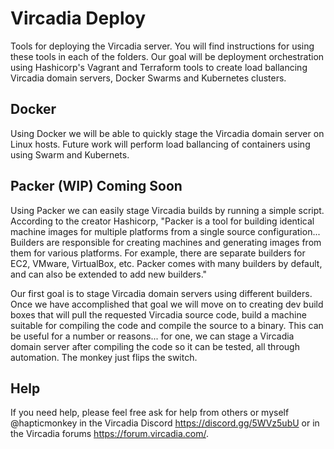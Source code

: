 # Vircadia Deploy

Tools for deploying the Vircadia server. You will find instructions for using these tools in each of the folders. Our goal will be deployment orchestration using Hashicorp's Vagrant and Terraform tools to create load ballancing Vircadia domain servers, Docker Swarms and Kubernetes clusters.

## Docker
Using Docker we will be able to quickly stage the Vircadia domain server on Linux hosts.  Future work will perform load ballancing of containers using using Swarm and Kubernets.

## Packer (WIP) Coming Soon
Using Packer we can easily stage Vircadia builds by running a simple script. According to the creator Hashicorp, "Packer is a tool for building identical machine images for multiple platforms from a single source configuration... Builders are responsible for creating machines and generating images from them for various platforms. For example, there are separate builders for EC2, VMware, VirtualBox, etc. Packer comes with many builders by default, and can also be extended to add new builders." 

Our first goal is to stage Vircadia domain servers using different builders. Once we have accomplished that goal we will move on to creating dev build boxes that will pull the requested Vircadia source code, build a machine suitable for compiling the code and compile the source to a binary. This can be useful for a number or reasons... for one, we can stage a Vircadia domain server after compiling the code so it can be tested, all through automation. The monkey just flips the switch.

## Help
If you need help, please feel free ask for help from others or myself @hapticmonkey in the Vircadia Discord https://discord.gg/5WVz5ubU or in the Vircadia forums https://forum.vircadia.com/.
